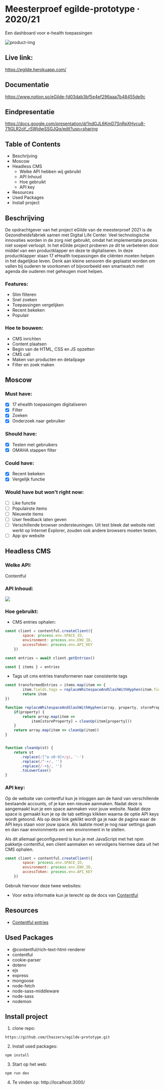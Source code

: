 # Meesterproef egilde-prototype · 2020/21
Een dashboard voor e-health toepassingen

![product-img](https://user-images.githubusercontent.com/33430669/122271717-0235ab80-cee0-11eb-830b-6d06aec3aeaa.jpg)

## Live link:
https://egilde.herokuapp.com/

## Documentatie
https://www.notion.so/eGilde-fd03dab3bf5e4ef296aaa7b48455de9c

## Eindpresentatie
https://docs.google.com/presentation/d/1ndGJL6KmD7SnRpXHvcu8-71lGLR2oY_rSWjdwSSGJQg/edit?usp=sharing

## Table of Contents
- Beschrijving 
- Moscow
- Headless CMS
  - Welke API hebben wij gebruikt
  - API Inhoud
  - Hoe gebruikt
  - API key
- Resources
- Used Packages
- Install project

## Beschrijving
De opdrachtgever van het project eGilde van de meesterproef 2021 is de Gezondheidsfabriek samen met Digital Life Center. Veel technologische innovaties worden in de zorg niet gebruikt, omdat het implementatie proces niet soepel verloopt. In het eGilde project proberen ze dit te verbeteren door middel van een productklapper en deze te digitaliseren. In deze productklapper staan 17 eHealth toepassingen die cliënten moeten helpen in het dagelijkse leven. Denk aan kleine sensoren die geplaatst worden om vallen bij ouderen te voorkomen of bijvoorbeeld een smartwatch met agenda die ouderen met geheugen moet helpen. 

### Features:
- Slim filteren
- Snel zoeken
- Toepassingen vergelijken
- Recent bekeken
- Populair

### Hoe te bouwen:
- CMS inrichten
- Content plaatsen
- Begin van de HTML, CSS en JS opzetten
- CMS call
- Maken van producten en detailpage
- Filter en zoek maken

## Moscow
### Must have:
- [x] 17 ehealth toepassingen digitaliseren
- [x] Filter
- [x] Zoeken
- [x] Onderzoek naar gebruiker

### Should have:
- [x] Testen met gebruikers
- [x] OMAHA stappen filter

### Could have:
- [x] Recent bekeken
- [x] Vergelijk functie

### Would have but won't right now:
- [ ] Like functie
- [ ] Populairste items
- [ ] Nieuwste items
- [ ] User feedback laten geven
- [ ] Verschillende browser ondersteuningen. Uit test bleek dat website niet werkt op Internet Explorer, zouden ook andere browsers moeten testen.
- [ ] App ipv website

## Headless CMS
### Welke API:
Contentful

### API Inhoud:
![](./src/static/images/contentful.png)

### Hoe gebruikt:
- CMS entries ophalen: 

```js
const client = contentful.createClient({
		space: process.env.SPACE_ID,
		environment: process.env.ENV_ID,
		accessToken: process.env.API_KEY
	})

const entries = await client.getEntries()

const { items } = entries
```

- Tags uit cms entries transformeren naar consistente tags

```js
const transformedEntries = items.map(item => {
		item.fields.tags = replaceWhitespaceAndSlashWithHyphen(item.fields.tags)
		return item
})

function replaceWhitespaceAndSlashWithHyphen(array, property, storeProperty) {
	if(property) {
		return array.map(item => 
			item[storeProperty] = cleanUp(item[property]))
	}
	return array.map(item => cleanUp(item))
}


function cleanUp(st) {
	return st
	   .replace(/[^a-z0-9]+/gi, '-')
	   .replace(/^-+/, '')
	   .replace(/-+$/, '')
	   .toLowerCase()
}
```
### API key:
Op de website van contentful kun je inloggen aan de hand van verschillende bestaande accounts, of je kan een nieuwe aanmaken. Nadat deze is aangemaakt kun je een space aanmaken voor jouw website. Nadat deze space is gemaakt kun je op de tab settings klikken waarna de optie API keys wordt getoond. Als op deze link geklikt wordt ga je naar de pagina waar de API keys staan voor jouw space. Als laatste moet je nog naar settings gaan en dan naar environments om een environment in te stellen. 

Als dit allemaal geconfigureerd is kun je met JavaScript met het npm pakketje contentful, een client aanmaken en vervolgens hiermee data uit het CMS ophalen.

```js
const client = contentful.createClient({
		space: process.env.SPACE_ID,
		environment: process.env.ENV_ID,
		accessToken: process.env.API_KEY
	})
```

Gebruik hiervoor deze twee websites: 
- Voor extra informatie kun je terecht op de docs van [Contentful](https://www.contentful.com/developers/docs/)


## Resources

- [Contentful entries](https://www.contentful.com/developers/docs/references/content-delivery-api/#/reference/search-parameters/content-type/query-entries/console/js)

## Used Packages
- @contentful/rich-text-html-renderer
- contentful
- cookie-parser
- dotenv
- ejs
- express
- mongoose
- node-fetch
- node-sass-middleware
- node-sass
- nodemon


## Install project
1. clone repo: 
``` 
https://github.com/Chazzers/egilde-prototype.git
```
2. Install used packages: 
```
npm install
```
3. Start op het web: 
```
npm run dev
```
4. Te vinden op: http://localhost:3000/
